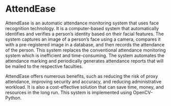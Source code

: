 # AttendEase
AttendEase is an automatic attendance monitoring system that uses face recognition technology. It is a computer-based system that automatically identifies and verifies a person’s identity based on their facial features. The system captures an image of a person’s face using a camera, compares it with a pre-registered image in a database, and then records the attendance of the person. This system replaces the conventional attendance monitoring system which is inefficient and time-consuming. The system automates the
attendance marking and periodically generates attendance reports that will be mailed to the respective faculties.

AttendEase offers numerous benefits, such as reducing the risk of proxy attendance, improving security and accuracy, and reducing administrative workload. It is also a cost-effective solution that can save time, money, and resources in the long run. This system is implemented using OpenCV-Python.
